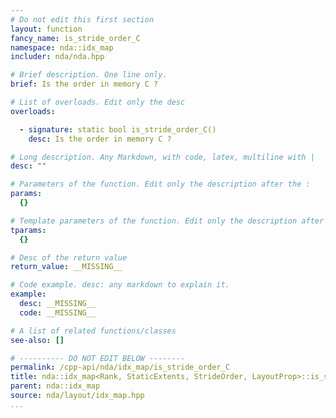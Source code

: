 ```yaml
---
# Do not edit this first section
layout: function
fancy_name: is_stride_order_C
namespace: nda::idx_map
includer: nda/nda.hpp

# Brief description. One line only.
brief: Is the order in memory C ?

# List of overloads. Edit only the desc
overloads:

  - signature: static bool is_stride_order_C()
    desc: Is the order in memory C ?

# Long description. Any Markdown, with code, latex, multiline with |
desc: ""

# Parameters of the function. Edit only the description after the :
params:
  {}

# Template parameters of the function. Edit only the description after the :
tparams:
  {}

# Desc of the return value
return_value: __MISSING__

# Code example. desc: any markdown to explain it.
example:
  desc: __MISSING__
  code: __MISSING__

# A list of related functions/classes
see-also: []

# ---------- DO NOT EDIT BELOW --------
permalink: /cpp-api/nda/idx_map/is_stride_order_C
title: nda::idx_map<Rank, StaticExtents, StrideOrder, LayoutProp>::is_stride_order_C
parent: nda::idx_map
source: nda/layout/idx_map.hpp
...
```


